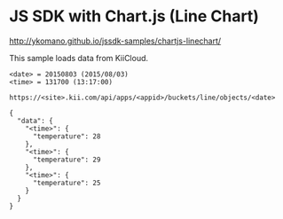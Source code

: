 # JS SDK with Chart.js (Line Chart)

http://ykomano.github.io/jssdk-samples/chartjs-linechart/

This sample loads data from KiiCloud.

```
<date> = 20150803 (2015/08/03)
<time> = 131700 (13:17:00)

https://<site>.kii.com/api/apps/<appid>/buckets/line/objects/<date>

{
  "data": {
    "<time>": {
      "temperature": 28
    },
    "<time>": {
      "temperature": 29
    },
    "<time>": {
      "temperature": 25
    }
  }
}
```
